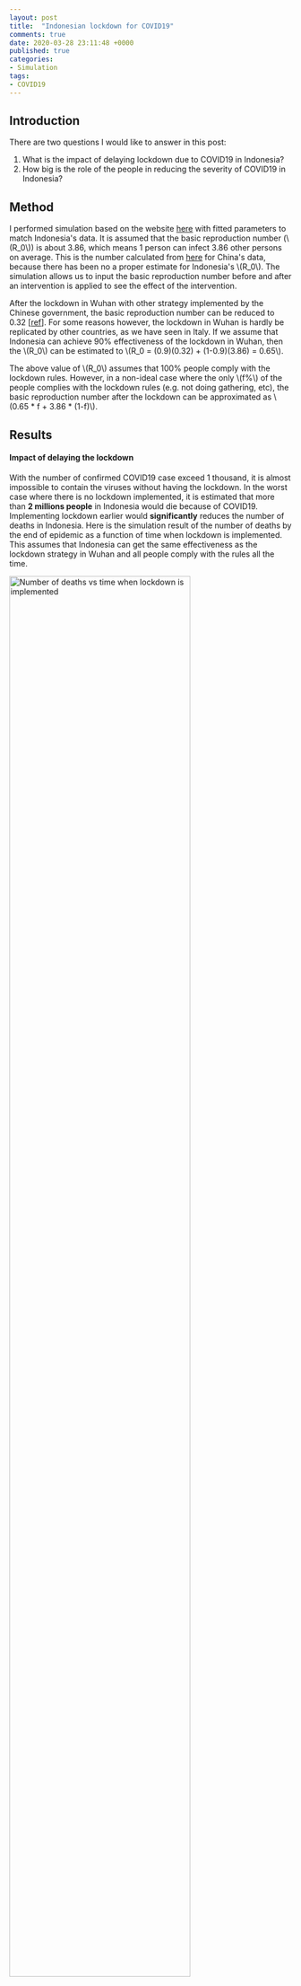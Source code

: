 ```yaml
---
layout: post
title:  "Indonesian lockdown for COVID19"
comments: true
date: 2020-03-28 23:11:48 +0000
published: true
categories:
- Simulation
tags:
- COVID19
---
```


## Introduction

There are two questions I would like to answer in this post:

1. What is the impact of delaying lockdown due to COVID19 in Indonesia?
2. How big is the role of the people in reducing the severity of COVID19 in Indonesia?

## Method

I performed simulation based on the website [here](http://gabgoh.github.io/COVID/index.html?CFR=0.0082&D_hospital_lag=5&D_incbation=5.2&D_infectious=7.44&D_recovery_mild=11.1&D_recovery_severe=28.6&I0=1&InterventionAmt=0.3&InterventionTime=101&P_SEVERE=0.2&R0=3.84&Time_to_death=8.11&logN=19.39) with fitted parameters
to match Indonesia's data.
It is assumed that the basic reproduction number (\\(R\_0\\)) is about 3.86,
which means 1 person can infect 3.86 other persons on average.
This is the number calculated from [here](https://www.medrxiv.org/content/10.1101/2020.03.03.20030593v1)
for China's data, because there has been no a proper estimate for Indonesia's
\\(R\_0\\).
The simulation allows us to input the basic reproduction number before and after
an intervention is applied to see the effect of the intervention.

After the lockdown in Wuhan with other strategy implemented by the Chinese government,
the basic reproduction number can be reduced to 0.32 \[[ref](https://www.medrxiv.org/content/10.1101/2020.03.03.20030593v1)\].
For some reasons however, the lockdown in Wuhan is hardly be replicated by
other countries, as we have seen in Italy.
If we assume that Indonesia can achieve 90% effectiveness of the lockdown in Wuhan,
then the \\(R\_0\\) can be estimated to \\(R\_0 = (0.9)(0.32) + (1-0.9)(3.86) = 0.65\\).

The above value of \\(R\_0\\) assumes that 100% people comply with the lockdown rules.
However, in a non-ideal case where the only \\(f\%\\) of the people complies with
the lockdown rules (e.g. not doing gathering, etc), the basic reproduction number
after the lockdown can be approximated as \\(0.65 * f + 3.86 * (1-f)\\).

## Results

#### Impact of delaying the lockdown

With the number of confirmed COVID19 case exceed 1 thousand, it is almost
impossible to contain the viruses without having the lockdown.
In the worst case where there is no lockdown implemented, it is estimated that
more than **2 millions people** in Indonesia would die because of COVID19.
Implementing lockdown earlier would **significantly** reduces the number of deaths
in Indonesia.
Here is the simulation result of the number of deaths by the end of epidemic
as a function of time when lockdown is implemented.
This assumes that Indonesia can get the same effectiveness as the lockdown
strategy in Wuhan and all people comply with the rules all the time.

<img title="Number of deaths vs time when lockdown is implemented" src="{{ site.baseurl }}/assets/idcovid19/deaths-vs-time-lockdown.png" width="80%"/>

We can see that the total number of deaths grows exponentially as the lockdown is delayed.
Let's take an example.
If the lockdown is implemented on 30 March, the total number of deaths would be around 1600 people.
If it is implemented a week later (6 April), the total deaths would be about 3100 people.
Delaying it until for 2 weeks until 13 April would raise the number to 9900 people.
And if it is delayed until a month later, it would result in about 128000 deaths.
The longer it is delayed, the more people are going to die.
Remember, delaying the lockdown by 4 days would **double the number of deaths**.

I need to reiterate that this assumes that **all people comply** with the rules all the time
and Indonesia can reach about 90% effectiveness as Wuhan's lockdown strategy.

#### The role of people in having a successful lockdown

With 90% effectiveness of lockdown strategy, we will see how important the role
of people in making the lockdown successful is.
Let's say the lockdown is implemented on 30 March.
Here is the graph of the total number of deaths vs the fraction of population
that obeys the lockdown.

<img title="Number of deaths vs fraction of population obeying the rules" src="{{ site.baseurl }}/assets/idcovid19/deaths-vs-obey.png" width="80%"/>

We can see if the number of people disobey the rule increases, the number of deaths
**increases very significantly**.
The effect is much more significant than delaying the lockdown.
If all people obeys the lockdown's rules, the number of deaths would be 3700 by the end of epidemic.
If 5% of the population does not obey the rules (1 in 20 of your friends/colleagues), the number increases to 6000 deaths.
With 10% population does not follow the rules (1 in 10), the number of deaths increases significantly to 37000.
And if 15% of the population does not obey the lockdown's rules, the number sharply increases to 500 thousands deaths.

So, remember, if the government applies lockdown, please obey the rules.
**If not, hundreds of thousand people could die because of your action.**
